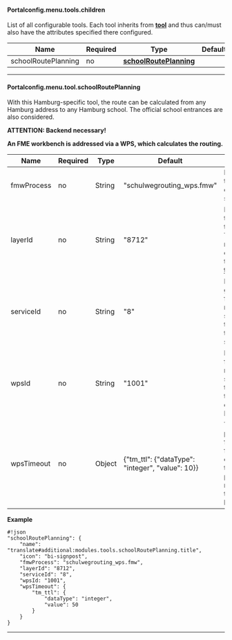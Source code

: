 #### Portalconfig.menu.tools.children

List of all configurable tools. Each tool inherits from **[tool](#markdown-header-portalconfigmenutool)** and thus can/must also have the attributes specified there configured.

|Name|Required|Type|Default|Description|Expert|
|----|-------------|---|-------|------------|------|
|schoolRoutePlanning|no|**[schoolRoutePlanning](#markdown-header-portalconfigmenutoolschulwegrouting)**||schoolRoutePlanning.|true|

***

#### Portalconfig.menu.tool.schoolRoutePlanning

With this Hamburg-specific tool, the route can be calculated from any Hamburg address to any Hamburg school. The official school entrances are also considered.

**ATTENTION: Backend necessary!**

**An FME workbench is addressed via a WPS, which calculates the routing.**

|Name|Required|Type|Default|Description|Expert|
|----|-------------|---|-------|------------|------|
|fmwProcess|no|String|"schulwegrouting_wps.fmw"|FME process that calculates a school route.|true|
|layerId|no|String|"8712"|Id of the layer that contains the schools. This layer must also be configured in the **[themeconfig](#markdown-header-themeconfig)**.|true|
|serviceId|no|String|"8"|Id of the gazetteer from the rest-services.json that triggers the address search.|true|
|wpsId|no|String|"1001"|Id of the WPS from the rest-services.json that triggers the configured FME process.|true|
|wpsTimeout|no|Object|{"tm_ttl": {"dataType": "integer", "value": 10}}|Timeout parameters for the wps. If false or empty object then this parameter is not send in the post body.|true|

**Example**
```
#!json
"schoolRoutePlanning": {
    "name": "translate#additional:modules.tools.schoolRoutePlanning.title",
    "icon": "bi-signpost",
    "fmwProcess": "schulwegrouting_wps.fmw",
    "layerId": "8712",
    "serviceId": "8",
    "wpsId: "1001",
    "wpsTimeout": {
        "tm_ttl": {
            "dataType": "integer",
            "value": 50
        }
    }
}
```

***
